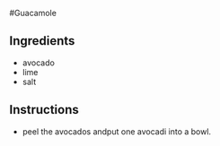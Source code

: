 #Guacamole
## Ingredients
* avocado
* lime
* salt 
## Instructions
* peel the avocados andput one avocadi into a bowl.
